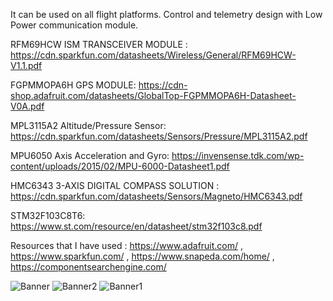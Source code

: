 It can be used on all flight platforms. Control and telemetry design with Low Power communication module.

RFM69HCW ISM TRANSCEIVER MODULE  :
https://cdn.sparkfun.com/datasheets/Wireless/General/RFM69HCW-V1.1.pdf

FGPMMOPA6H GPS MODULE: 
https://cdn-shop.adafruit.com/datasheets/GlobalTop-FGPMMOPA6H-Datasheet-V0A.pdf

MPL3115A2 Altitude/Pressure Sensor: 
https://cdn.sparkfun.com/datasheets/Sensors/Pressure/MPL3115A2.pdf

MPU6050 Axis Acceleration and Gyro: 
https://invensense.tdk.com/wp-content/uploads/2015/02/MPU-6000-Datasheet1.pdf

HMC6343 3-AXIS DIGITAL COMPASS SOLUTION : 
https://cdn.sparkfun.com/datasheets/Sensors/Magneto/HMC6343.pdf

STM32F103C8T6: 
https://www.st.com/resource/en/datasheet/stm32f103c8.pdf
 
Resources that I have used : https://www.adafruit.com/ , https://www.sparkfun.com/ , https://www.snapeda.com/home/ , https://componentsearchengine.com/

![Banner](https://github.com/enesgursoy6110/F1-Flight-Control/blob/master/f1control.png)
![Banner2](https://github.com/enesgursoy6110/F1-Flight-Control/blob/master/flightcontrol2.jpg)
![Banner1](https://github.com/enesgursoy6110/F1-Flight-Control/blob/master/flightcontrol.jpg)

